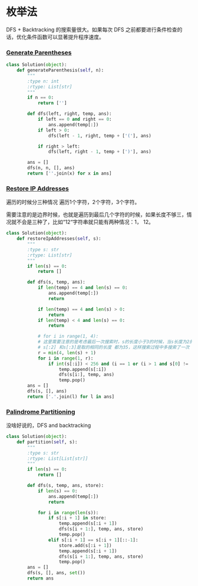 # 枚举法

DFS + Backtracking 的搜索量很大。如果每次 DFS 之前都要进行条件检查的话，优化条件函数可以显著提升程序速度。

### [Generate Parentheses](https://leetcode.com/problems/generate-parentheses/) <a id="generate-parentheses"></a>

```python
class Solution(object):
    def generateParenthesis(self, n):
        """
        :type n: int
        :rtype: List[str]
        """
        if n == 0:
            return ['']

        def dfs(left, right, temp, ans):
            if left == 0 and right == 0:
                ans.append(temp[:])
            if left > 0:
                dfs(left - 1, right, temp + ['('], ans)

            if right > left:
                dfs(left, right - 1, temp + [')'], ans)

        ans = []
        dfs(n, n, [], ans)
        return [''.join(x) for x in ans]
```

### [Restore IP Addresses](https://leetcode.com/problems/restore-ip-addresses/) <a id="restore-ip-addresses"></a>

遍历的时候分三种情况 遍历1个字符，2个字符，3个字符。

需要注意的是边界时候，也就是遍历到最后几个字符的时候，如果长度不够三，情况就不会是三种了，比如“12“字符串就只能有两种情况：1， 12。

```python
class Solution(object):
    def restoreIpAddresses(self, s):
        """
        :type s: str
        :rtype: List[str]
        """
        if len(s) == 0:
            return []

        def dfs(s, temp, ans):
            if len(temp) == 4 and len(s) == 0:
                ans.append(temp[:])
                return

            if len(temp) == 4 and len(s) > 0:
                return
            if len(temp) < 4 and len(s) == 0:
                return

            # for i in range(1, 4):
            # 这里需要注意的是考虑最后一次搜索时，s的长度小于3的时候，当s长度为2的时候比如s='35'
            # s[:2] 和s[:3]是取的相同的长度 都为35，这样搜索过程中多搜索了一次
            r = min(4, len(s) + 1)
            for i in range(1, r):
                if int(s[:i]) < 256 and (i == 1 or (i > 1 and s[0] != '0')):
                    temp.append(s[:i])
                    dfs(s[i:], temp, ans)
                    temp.pop()
        ans = []
        dfs(s, [], ans)
        return ['.'.join(l) for l in ans]
```

### [Palindrome Partitioning](https://leetcode.com/problems/palindrome-partitioning/) <a id="palindrome-partitioning"></a>

没啥好说的，DFS and backtracking

```python
class Solution(object):
    def partition(self, s):
        """
        :type s: str
        :rtype: List[List[str]]
        """
        if len(s) == 0:
            return []

        def dfs(s, temp, ans, store):
            if len(s) == 0:
                ans.append(temp[:])
                return

            for i in range(len(s)):
                if s[:i + 1] in store:
                    temp.append(s[:i + 1])
                    dfs(s[i + 1:], temp, ans, store)
                    temp.pop()
                elif s[:i + 1] == s[:i + 1][::-1]:
                    store.add(s[:i + 1])
                    temp.append(s[:i + 1])
                    dfs(s[i + 1:], temp, ans, store)
                    temp.pop()
        ans = []
        dfs(s, [], ans, set())
        return ans
```





